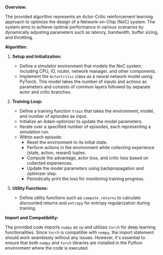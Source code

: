 **Overview:**

The provided algorithm represents an Actor-Critic reinforcement learning approach to optimize the design of a Network-on-Chip (NoC) system. The system aims to achieve optimal performance in various scenarios by dynamically adjusting parameters such as latency, bandwidth, buffer sizing, and throttling.

**Algorithm:**

1. **Setup and Initialization:**
   - Define a simulator environment that models the NoC system, including CPU, IO, router, network manager, and other components.
   - Implement the `ActorCritic` class as a neural network model using PyTorch. This model takes the number of inputs and actions as parameters and consists of common layers followed by separate actor and critic branches.

2. **Training Loop:**
   - Define a training function `train` that takes the environment, model, and number of episodes as input.
   - Initialize an Adam optimizer to update the model parameters.
   - Iterate over a specified number of episodes, each representing a simulation run.
   - Within each episode:
     - Reset the environment to its initial state.
     - Perform actions in the environment while collecting experience (state, action, reward) tuples.
     - Compute the advantage, actor loss, and critic loss based on collected experiences.
     - Update the model parameters using backpropagation and optimizer step.
     - Periodically print the loss for monitoring training progress.

3. **Utility Functions:**
   - Define utility functions such as `compute_returns` to calculate discounted returns and `entropy` for entropy regularization during training.


**Import and Compatibility:**

The provided code imports `numpy` as `np` and utilizes `torch` for deep learning functionalities. Since `torch` is compatible with `numpy`, the import statement should work seamlessly without any issues. However, it's essential to ensure that both `numpy` and `torch` libraries are installed in the Python environment where the code is executed.
